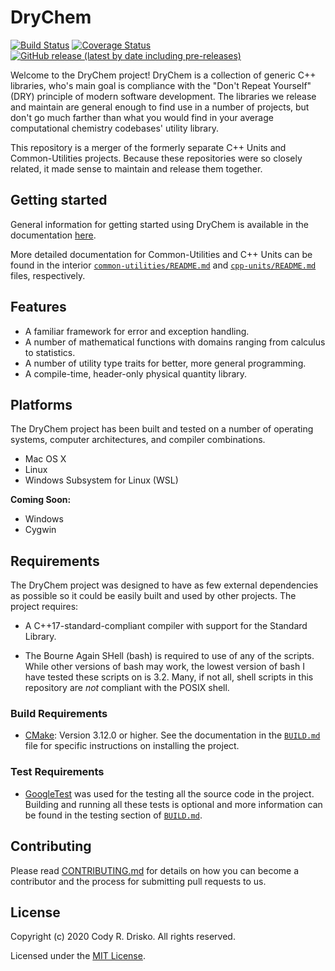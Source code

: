 # DryChem

[![Build Status](https://travis-ci.com/crdrisko/drychem.svg?branch=master)](docs/QUICK_LINKS.md#Current-Build-Status) [![Coverage Status](https://coveralls.io/repos/github/crdrisko/drychem/badge.svg?branch=master)](docs/QUICK_LINKS.md#Code-Coverage) [![GitHub release (latest by date including pre-releases)](https://img.shields.io/github/v/release/crdrisko/drychem?include_prereleases)](https://github.com/crdrisko/drychem/releases)

Welcome to the DryChem project! DryChem is a collection of generic C++ libraries, who's main goal is compliance with the "Don't Repeat Yourself" (DRY) principle of modern software development. The libraries we release and maintain are general enough to find use in a number of projects, but don't go much farther than what you would find in your average computational chemistry codebases' utility library.

This repository is a merger of the formerly separate C++ Units and Common-Utilities projects. Because these repositories were so closely related, it made sense to maintain and release them together.

## Getting started

General information for getting started using DryChem is available in the documentation [here](docs/PRIMER.md).

More detailed documentation for Common-Utilities and C++ Units can be found in the interior [`common-utilities/README.md`](common-utilities/README.md) and [`cpp-units/README.md`](cpp-units/README.md) files, respectively.

## Features

- A familiar framework for error and exception handling.
- A number of mathematical functions with domains ranging from calculus to statistics.
- A number of utility type traits for better, more general programming.
- A compile-time, header-only physical quantity library.

## Platforms

The DryChem project has been built and tested on a number of operating systems, computer architectures, and compiler combinations.

- Mac OS X
- Linux
- Windows Subsystem for Linux (WSL)

**Coming Soon:**

- Windows
- Cygwin

## Requirements

The DryChem project was designed to have as few external dependencies as possible so it could be easily built and used by other projects. The project requires:

- A C++17-standard-compliant compiler with support for the Standard Library.

- The Bourne Again SHell (bash) is required to use of any of the scripts. While other versions of bash may work, the lowest version of bash I have tested these scripts on is 3.2. Many, if not all, shell scripts in this repository are *not* compliant with the POSIX shell.

### Build Requirements

- [CMake](https://cmake.org): Version 3.12.0 or higher. See the documentation in the [`BUILD.md`](docs/BUILD.md) file for specific instructions on installing the project.

### Test Requirements

- [GoogleTest](https://github.com/google/googletest) was used for the testing all the source code in the project. Building and running all these tests is optional and more information can be found in the testing section of [`BUILD.md`](docs/BUILD.md#Testing).

## Contributing

Please read [CONTRIBUTING.md](docs/CONTRIBUTING.md) for details on how you can become a contributor and the process for submitting pull requests to us.

## License

Copyright (c) 2020 Cody R. Drisko. All rights reserved.

Licensed under the [MIT License](LICENSE).
